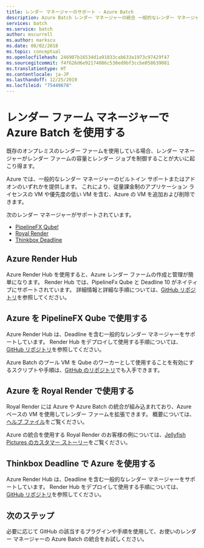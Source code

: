 ```yaml
---
title: レンダー マネージャーのサポート - Azure Batch
description: Azure Batch レンダー マネージャーの統合 一般的なレンダー マネージャーのビルトイン サポートまたはアドオンについて説明します。
services: batch
ms.service: batch
author: mscurrell
ms.author: markscu
ms.date: 08/02/2018
ms.topic: conceptual
ms.openlocfilehash: 246907b16534d1a91833cab633a1973c97429f47
ms.sourcegitcommit: f4f626d6e92174086c530ed9bf3ccbe058639081
ms.translationtype: HT
ms.contentlocale: ja-JP
ms.lasthandoff: 12/25/2019
ms.locfileid: "75449678"
---
```

# <a name="using-azure-batch-with-render-farm-managers"></a>レンダー ファーム マネージャーで Azure Batch を使用する

既存のオンプレミスのレンダー ファームを使用している場合、レンダー マネージャーがレンダー ファームの容量とレンダー ジョブを制御することが大いに起こり得ます。

Azure では、一般的なレンダー マネージャーのビルトイン サポートまたはアドオンのいずれかを提供します。 これにより、従量課金制のアプリケーション ライセンスの VM や優先度の低い VM を含む、Azure の VM を追加および削除できます。

次のレンダー マネージャーがサポートされています。

* [PipelineFX Qube!](https://www.pipelinefx.com/)
* [Royal Render](https://www.royalrender.de/)
* [Thinkbox Deadline](https://deadline.thinkboxsoftware.com/)

## <a name="azure-render-hub"></a>Azure Render Hub

Azure Render Hub を使用すると、Azure レンダー ファームの作成と管理が簡単になります。  Render Hub では、PipelineFx Qube と Deadline 10 がネイティブにサポートされています。  詳細情報と詳細な手順については、[GitHub リポジトリ](https://github.com/Azure/azure-render-hub)を参照してください。

## <a name="using-azure-with-pipelinefx-qube"></a>Azure を PipelineFX Qube で使用する

Azure Render Hub は、Deadline を含む一般的なレンダー マネージャーをサポートしています。  Render Hub をデプロイして使用する手順については、[GitHub リポジトリ](https://github.com/Azure/azure-render-hub)を参照してください。

Azure Batch のプール VM を Qube のワーカーとして使用することを有効にするスクリプトや手順は、[GitHub のリポジトリ](https://github.com/Azure/azure-qube)でも入手できます。

## <a name="using-azure-with-royal-render"></a>Azure を Royal Render で使用する

Royal Render には Azure や Azure Batch の統合が組み込まれており、Azure ベースの VM を使用してレンダー ファームを拡張できます。 概要については、[ヘルプ ファイル](https://www.royalrender.de/help8/index.html?Cloudrendering.html)をご覧ください。

Azure の統合を使用する Royal Render のお客様の例については、[Jellyfish Pictures のカスタマー ストーリー](https://customers.microsoft.com/story/jellyfishpictures)をご覧ください。

## <a name="using-azure-with-thinkbox-deadline"></a>Thinkbox Deadline で Azure を使用する

Azure Render Hub は、Deadline を含む一般的なレンダー マネージャーをサポートしています。  Render Hub をデプロイして使用する手順については、[GitHub リポジトリ](https://github.com/Azure/azure-render-hub)を参照してください。

## <a name="next-steps"></a>次のステップ

必要に応じて GitHub の該当するプラグインや手順を使用して、お使いのレンダー マネージャーの Azure Batch の統合をお試しください。
